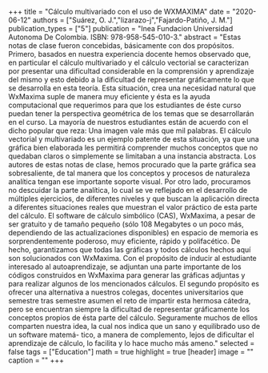 +++
title = "Cálculo multivariado con el uso de WXMAXIMA"
date = "2020-06-12"
authors = ["Suárez, O. J.","lizarazo-j","Fajardo-Patiño, J. M."]
publication_types = ["5"]
publication = "Inea Fundacion Universidad Autonoma De Colombia. ISBN: 978-958-545-010-3."
abstract = "Estas notas de clase fueron concebidas, básicamente con dos propósitos. Primero, basados en nuestra experiencia docente hemos observado que, en particular el cálculo multivariado y el cálculo vectorial se caracterizan por presentar una dificultad considerable en la comprensión y aprendizaje del mismo y esto debido a la dificultad de representar gráficamente lo que se desarrolla en esta teoría. Esta situación, crea una necesidad natural que WxMaxima suple de manera muy eficiente y ésta es la ayuda computacional que requerimos para que los estudiantes de éste curso puedan tener la perspectiva geométrica de los temas que se desarrollarán en el curso. La mayoría de nuestros estudiantes están de acuerdo con el dicho popular que reza: Una imagen vale más que mil palabras. El cálculo vectorial y multivariado es un ejemplo patente de esta situación, ya que una gráfica bien elaborada les permitirá comprender muchos conceptos que no quedaban claros o simplemente se limitaban a una instancia abstracta. Los autores de estas notas de clase, hemos procurado que la parte gráfica sea sobresaliente, de tal manera que los conceptos y procesos de naturaleza analítica tengan ese importante soporte visual. Por otro lado, procuramos no descuidar la parte analítica, lo cual se ve reflejado en el desarrollo de múltiples ejercicios, de diferentes niveles y que buscan la aplicación directa a diferentes situaciones reales que muestran el valor práctico de esta parte del cálculo. El software de cálculo simbólico (CAS), WxMaxima, a pesar de ser gratuito y de tamaño pequeño (sólo 108 Megabytes o un poco más, dependiendo de las actualizaciones disponibles) en espacio de memoria es sorprendentemente poderoso, muy eficiente, rápido y polifacético. De hecho, garantizamos que todas las gráficas y todos cálculos hechos aquí son solucionados con WxMaxima. Con el propósito de inducir al estudiante interesado al autoaprendizaje, se adjuntan una parte importante de los códigos construidos en WxMaxima para generar las gráficas adjuntas y para realizar algunos de los mencionados cálculos. El segundo propósito es ofrecer una alternativa a nuestros colegas, docentes universitarios que semestre tras semestre asumen el reto de impartir esta hermosa cátedra, pero se encuentran siempre la dificultad de representar gráficamente los conceptos propios de ésta parte del cálculo. Seguramente muchos de ellos comparten nuestra idea, la cual nos indica que un sano y equilibrado uso de un software matemá- tico, a manera de complemento, lejos de dificultar el aprendizaje de cálculo, lo facilita y lo hace mucho más ameno."
selected = false
tags = ["Education"]
math = true
highlight = true
[header]
image = ""
caption = ""
+++
